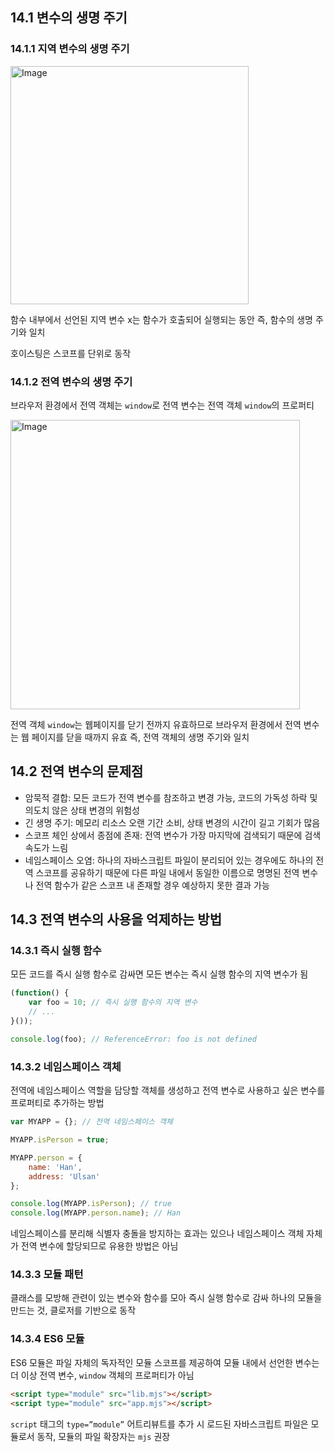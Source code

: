 ## 14.1 변수의 생명 주기

### 14.1.1 지역 변수의 생명 주기

<img width="381" alt="Image" src="https://github.com/user-attachments/assets/d8310dc9-ef16-417e-b47d-a92137d6161e" />

함수 내부에서 선언된 지역 변수 x는 함수가 호출되어 실행되는 동안 즉, 함수의 생명 주기와 일치

호이스팅은 스코프를 단위로 동작

### 14.1.2 전역 변수의 생명 주기

브라우저 환경에서 전역 객체는 `window`로 전역 변수는 전역 객체 `window`의 프로퍼티

<img width="463" alt="Image" src="https://github.com/user-attachments/assets/667f59f3-7f3d-4d98-9642-6fe13a6bb05e" />

전역 객체 `window`는 웹페이지를 닫기 전까지 유효하므로 브라우저 환경에서 전역 변수는 웹 페이지를 닫을 때까지 유효 즉, 전역 객체의 생명 주기와 일치

## 14.2 전역 변수의 문제점

- 암묵적 결합: 모든 코드가 전역 변수를 참조하고 변경 가능, 코드의 가독성 하락 및 의도치 않은 상태 변경의 위험성
- 긴 생명 주기: 메모리 리소스 오랜 기간 소비, 상태 변경의 시간이 길고 기회가 많음
- 스코프 체인 상에서 종점에 존재: 전역 변수가 가장 마지막에 검색되기 때문에 검색 속도가 느림
- 네임스페이스 오염: 하나의 자바스크립트 파일이 분리되어 있는 경우에도 하나의 전역 스코프를 공유하기 때문에 다른 파일 내에서 동일한 이름으로 명명된 전역 변수나 전역 함수가 같은 스코프 내 존재할 경우 예상하지 못한 결과 가능

## 14.3 전역 변수의 사용을 억제하는 방법

### 14.3.1 즉시 실행 함수

모든 코드를 즉시 실행 함수로 감싸면 모든 변수는 즉시 실행 함수의 지역 변수가 됨

```jsx
(function() {
	var foo = 10; // 즉시 실행 함수의 지역 변수
	// ...
}());

console.log(foo); // ReferenceError: foo is not defined
```

### 14.3.2 네임스페이스 객체

전역에 네임스페이스 역할을 담당할 객체를 생성하고 전역 변수로 사용하고 싶은 변수를 프로퍼티로 추가하는 방법

```jsx
var MYAPP = {}; // 전역 네임스페이스 객체

MYAPP.isPerson = true;

MYAPP.person = {
	name: 'Han',
	address: 'Ulsan'
};

console.log(MYAPP.isPerson); // true
console.log(MYAPP.person.name); // Han
```

네임스페이스를 분리해 식별자 충돌을 방지하는 효과는 있으나 네임스페이스 객체 자체가 전역 변수에 할당되므로 유용한 방법은 아님

### 14.3.3 모듈 패턴

클래스를 모방해 관련이 있는 변수와 함수를 모아 즉시 실행 함수로 감싸 하나의 모듈을 만드는 것, 클로저를 기반으로 동작

### 14.3.4 ES6 모듈

ES6 모듈은 파일 자체의 독자적인 모듈 스코프를 제공하여 모듈 내에서 선언한 변수는 더 이상 전역 변수, `window` 객체의 프로퍼티가 아님

```html
<script type="module" src="lib.mjs"></script>
<script type="module" src="app.mjs"></script>
```

`script` 태그의 `type=”module”` 어트리뷰트를 추가 시 로드된 자바스크립트 파일은 모듈로서 동작, 모듈의 파일 확장자는 `mjs` 권장

